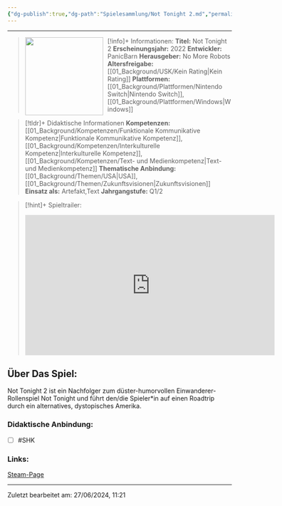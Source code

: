 ```yaml
---
{"dg-publish":true,"dg-path":"Spielesammlung/Not Tonight 2.md","permalink":"/spielesammlung/not-tonight-2/","noteIcon":"1"}
---
```


---
>[!info]+ Informationen:
><img src="https://images.igdb.com/igdb/image/upload/t_cover_big/co3t2f.webp" style="float:left;height:175px;padding-right:10px">**Titel:** Not Tonight 2
>**Erscheinungsjahr:** 2022
>**Entwickler:** PanicBarn
>**Herausgeber:** No More Robots
>**Altersfreigabe:** [[01_Background/USK/Kein Rating\|Kein Rating]]
>**Plattformen:** [[01_Background/Plattformen/Nintendo Switch\|Nintendo Switch]],[[01_Background/Plattformen/Windows\|Windows]]

>[!tldr]+ Didaktische Informationen
>**Kompetenzen:** [[01_Background/Kompetenzen/Funktionale Kommunikative Kompetenz\|Funktionale Kommunikative Kompetenz]],[[01_Background/Kompetenzen/Interkulturelle Kompetenz\|Interkulturelle Kompetenz]],[[01_Background/Kompetenzen/Text- und Medienkompetenz\|Text- und Medienkompetenz]]
>**Thematische Anbindung:** [[01_Background/Themen/USA\|USA]],[[01_Background/Themen/Zukunftsvisionen\|Zukunftsvisionen]]
>**Einsatz als:** Artefakt,Text
>**Jahrgangstufe:** Q1/2

>[!hint]+ Spieltrailer:
><iframe width="560" height="315" src="https://www.youtube.com/embed/Fa7CFy5pO7M?si=WVghe-04Zscqkx1-" title="YouTube video player" frameborder="0" allow="accelerometer; autoplay; clipboard-write; encrypted-media; gyroscope; picture-in-picture; web-share" referrerpolicy="strict-origin-when-cross-origin" allowfullscreen></iframe>


## Über Das Spiel:
Not Tonight 2 ist ein Nachfolger zum düster-humorvollen Einwanderer-Rollenspiel Not Tonight und führt den/die Spieler\*in auf einen Roadtrip durch ein alternatives, dystopisches Amerika.
### Didaktische Anbindung:
- [ ] #SHK 
### Links:
[Steam-Page](https://store.steampowered.com/app/1600370/Not_Tonight_2/)

---
Zuletzt bearbeitet am: 27/06/2024, 11:21